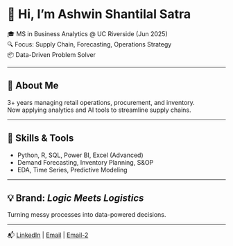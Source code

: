 # 👋 Hi, I’m Ashwin Shantilal Satra

🎓 MS in Business Analytics @ UC Riverside (Jun 2025)  
🔍 Focus: Supply Chain, Forecasting, Operations Strategy  
📦 Data-Driven Problem Solver

---

## 💼 About Me

3+ years managing retail operations, procurement, and inventory.  
Now applying analytics and AI tools to streamline supply chains.

---

## 🧠 Skills & Tools

- Python, R, SQL, Power BI, Excel (Advanced)  
- Demand Forecasting, Inventory Planning, S&OP  
- EDA, Time Series, Predictive Modeling  

---

## 💡 Brand: *Logic Meets Logistics*

Turning messy processes into data-powered decisions.

---

📬 [LinkedIn](https://www.linkedin.com/in/ashwin-satra) | [Email](ashwinsatra3d@gmail.com) | [Email-2](contact@ashwinsatra.com)
